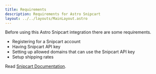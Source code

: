 ```yaml
---
title: Requirements
description: Requirements for Astro Snipcart
layout: ../../layouts/MainLayout.astro
---
```


Before using this Astro Snipcart integration there are some requirements.

 * Registering for a Snipcart account
 * Having Snipcart API key
 * Setting up allowed domains that can use the Snipcart API key
 * Setup shipping rates

Read [Snipcart Documentation](https://docs.snipcart.com/v3/).